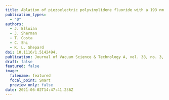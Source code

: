 ```yaml
---
title: Ablation of piezoelectric polyvinylidene fluoride with a 193 nm excimer laser
publication_types:
  - "0"
authors:
  - J. Elloian
  - J. Sherman
  - T. Costa
  - C. Shi
  - K. L. Shepard
doi: 10.1116/1.5142494.
publication: Journal of Vacuum Science & Technology A, vol. 38, no. 3, p. 033202, 2020
draft: false
featured: false
image:
  filename: featured
  focal_point: Smart
  preview_only: false
date: 2021-06-02T14:47:41.236Z
---
```

